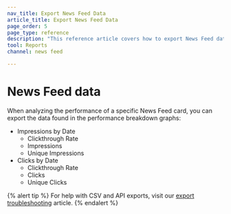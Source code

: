 ```yaml
---
nav_title: Export News Feed Data
article_title: Export News Feed Data
page_order: 5
page_type: reference
description: "This reference article covers how to export News Feed data."
tool: Reports
channel: news feed

---
```


# News Feed data

When analyzing the performance of a specific News Feed card, you can export the data found in the performance breakdown graphs:

- Impressions by Date
    - Clickthrough Rate
    - Impressions
    - Unique Impressions
- Clicks by Date
    - Clickthrough Rate
    - Clicks
    - Unique Clicks

{% alert tip %}
For help with CSV and API exports, visit our [export troubleshooting]({{site.baseurl}}/user_guide/data_and_analytics/export_braze_data/export_troubleshooting/) article.
{% endalert %}